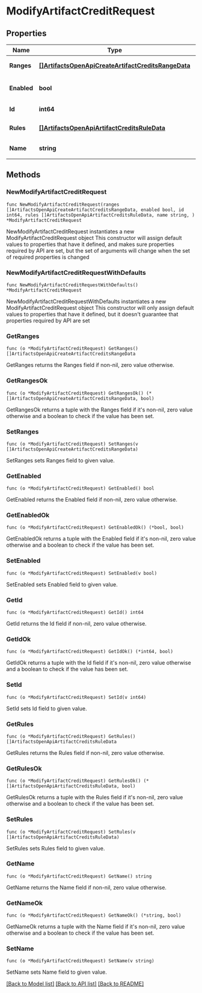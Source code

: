 # ModifyArtifactCreditRequest

## Properties

Name | Type | Description | Notes
------------ | ------------- | ------------- | -------------
**Ranges** | [**[]ArtifactsOpenApiCreateArtifactCreditsRangeData**](ArtifactsOpenApiCreateArtifactCreditsRangeData.md) | 授信清单范围 | 
**Enabled** | **bool** | 是否启用 | [default to false]
**Id** | **int64** | 授信清单ID | [default to 0]
**Rules** | [**[]ArtifactsOpenApiArtifactCreditsRuleData**](ArtifactsOpenApiArtifactCreditsRuleData.md) | 授信清单规则 | 
**Name** | **string** | 授信清单名称 | [default to ""]

## Methods

### NewModifyArtifactCreditRequest

`func NewModifyArtifactCreditRequest(ranges []ArtifactsOpenApiCreateArtifactCreditsRangeData, enabled bool, id int64, rules []ArtifactsOpenApiArtifactCreditsRuleData, name string, ) *ModifyArtifactCreditRequest`

NewModifyArtifactCreditRequest instantiates a new ModifyArtifactCreditRequest object
This constructor will assign default values to properties that have it defined,
and makes sure properties required by API are set, but the set of arguments
will change when the set of required properties is changed

### NewModifyArtifactCreditRequestWithDefaults

`func NewModifyArtifactCreditRequestWithDefaults() *ModifyArtifactCreditRequest`

NewModifyArtifactCreditRequestWithDefaults instantiates a new ModifyArtifactCreditRequest object
This constructor will only assign default values to properties that have it defined,
but it doesn't guarantee that properties required by API are set

### GetRanges

`func (o *ModifyArtifactCreditRequest) GetRanges() []ArtifactsOpenApiCreateArtifactCreditsRangeData`

GetRanges returns the Ranges field if non-nil, zero value otherwise.

### GetRangesOk

`func (o *ModifyArtifactCreditRequest) GetRangesOk() (*[]ArtifactsOpenApiCreateArtifactCreditsRangeData, bool)`

GetRangesOk returns a tuple with the Ranges field if it's non-nil, zero value otherwise
and a boolean to check if the value has been set.

### SetRanges

`func (o *ModifyArtifactCreditRequest) SetRanges(v []ArtifactsOpenApiCreateArtifactCreditsRangeData)`

SetRanges sets Ranges field to given value.


### GetEnabled

`func (o *ModifyArtifactCreditRequest) GetEnabled() bool`

GetEnabled returns the Enabled field if non-nil, zero value otherwise.

### GetEnabledOk

`func (o *ModifyArtifactCreditRequest) GetEnabledOk() (*bool, bool)`

GetEnabledOk returns a tuple with the Enabled field if it's non-nil, zero value otherwise
and a boolean to check if the value has been set.

### SetEnabled

`func (o *ModifyArtifactCreditRequest) SetEnabled(v bool)`

SetEnabled sets Enabled field to given value.


### GetId

`func (o *ModifyArtifactCreditRequest) GetId() int64`

GetId returns the Id field if non-nil, zero value otherwise.

### GetIdOk

`func (o *ModifyArtifactCreditRequest) GetIdOk() (*int64, bool)`

GetIdOk returns a tuple with the Id field if it's non-nil, zero value otherwise
and a boolean to check if the value has been set.

### SetId

`func (o *ModifyArtifactCreditRequest) SetId(v int64)`

SetId sets Id field to given value.


### GetRules

`func (o *ModifyArtifactCreditRequest) GetRules() []ArtifactsOpenApiArtifactCreditsRuleData`

GetRules returns the Rules field if non-nil, zero value otherwise.

### GetRulesOk

`func (o *ModifyArtifactCreditRequest) GetRulesOk() (*[]ArtifactsOpenApiArtifactCreditsRuleData, bool)`

GetRulesOk returns a tuple with the Rules field if it's non-nil, zero value otherwise
and a boolean to check if the value has been set.

### SetRules

`func (o *ModifyArtifactCreditRequest) SetRules(v []ArtifactsOpenApiArtifactCreditsRuleData)`

SetRules sets Rules field to given value.


### GetName

`func (o *ModifyArtifactCreditRequest) GetName() string`

GetName returns the Name field if non-nil, zero value otherwise.

### GetNameOk

`func (o *ModifyArtifactCreditRequest) GetNameOk() (*string, bool)`

GetNameOk returns a tuple with the Name field if it's non-nil, zero value otherwise
and a boolean to check if the value has been set.

### SetName

`func (o *ModifyArtifactCreditRequest) SetName(v string)`

SetName sets Name field to given value.



[[Back to Model list]](../README.md#documentation-for-models) [[Back to API list]](../README.md#documentation-for-api-endpoints) [[Back to README]](../README.md)


